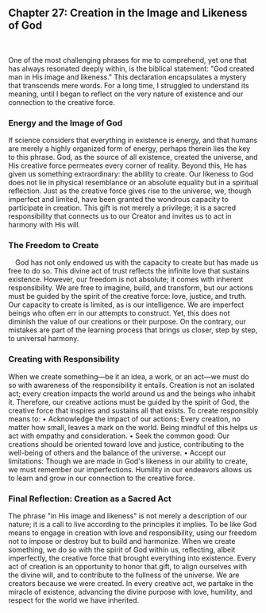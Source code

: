 ## Chapter 27: Creation in the Image and Likeness of God
 

One of the most challenging phrases for me to comprehend, yet one that has always resonated deeply within, is the biblical statement: "God created man in His image and likeness." This declaration encapsulates a mystery that transcends mere words. For a long time, I struggled to understand its meaning, until I began to reflect on the very nature of existence and our connection to the creative force.
### Energy and the Image of God

If science considers that everything in existence is energy, and that humans are merely a highly organized form of energy, perhaps therein lies the key to this phrase. God, as the source of all existence, created the universe, and His creative force permeates every corner of reality. Beyond this, He has given us something extraordinary: the ability to create.
Our likeness to God does not lie in physical resemblance or an absolute equality but in a spiritual reflection. Just as the creative force gives rise to the universe, we, though imperfect and limited, have been granted the wondrous capacity to participate in creation. This gift is not merely a privilege; it is a sacred responsibility that connects us to our Creator and invites us to act in harmony with His will.
### The Freedom to Create
 God has not only endowed us with the capacity to create but has made us free to do so. This divine act of trust reflects the infinite love that sustains existence. However, our freedom is not absolute; it comes with inherent responsibility. We are free to imagine, build, and transform, but our actions must be guided by the spirit of the creative force: love, justice, and truth.
Our capacity to create is limited, as is our intelligence. We are imperfect beings who often err in our attempts to construct. Yet, this does not diminish the value of our creations or their purpose. On the contrary, our mistakes are part of the learning process that brings us closer, step by step, to universal harmony.

### Creating with Responsibility

When we create something—be it an idea, a work, or an act—we must do so with awareness of the responsibility it entails. Creation is not an isolated act; every creation impacts the world around us and the beings who inhabit it. Therefore, our creative actions must be guided by the spirit of God, the creative force that inspires and sustains all that exists.
To create responsibly means to:
•	Acknowledge the impact of our actions: Every creation, no matter how small, leaves a mark on the world. Being mindful of this helps us act with empathy and consideration.
•	Seek the common good: Our creations should be oriented toward love and justice, contributing to the well-being of others and the balance of the universe.
•	Accept our limitations: Though we are made in God's likeness in our ability to create, we must remember our imperfections. Humility in our endeavors allows us to learn and grow in our connection to the creative force.
### Final Reflection: Creation as a Sacred Act

The phrase "in His image and likeness" is not merely a description of our nature; it is a call to live according to the principles it implies. To be like God means to engage in creation with love and responsibility, using our freedom not to impose or destroy but to build and harmonize.
When we create something, we do so with the spirit of God within us, reflecting, albeit imperfectly, the creative force that brought everything into existence. Every act of creation is an opportunity to honor that gift, to align ourselves with the divine will, and to contribute to the fullness of the universe.
We are creators because we were created. In every creative act, we partake in the miracle of existence, advancing the divine purpose with love, humility, and respect for the world we have inherited.
 
